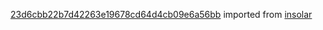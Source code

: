 [23d6cbb22b7d42263e19678cd64d4cb09e6a56bb](https://github.com/insolar/insolar/commit/23d6cbb22b7d42263e19678cd64d4cb09e6a56bb) imported from [insolar](https://github.com/insolar/insolar)
